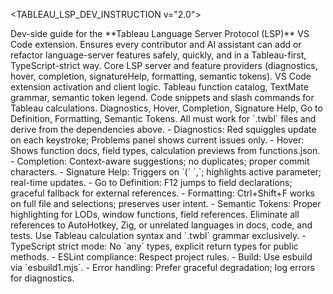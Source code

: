 <TABLEAU_LSP_DEV_INSTRUCTION v="2.0">

<!-- ──  CORE PURPOSE ── -->
<purpose>
  Dev-side guide for the **Tableau Language Server Protocol (LSP)**
  VS Code extension.  
  Ensures every contributor and AI assistant can add or refactor language-server features
  safely, quickly, and in a Tableau-first, TypeScript-strict way.
</purpose>

<!-- ──  MANDATORY FILE DEPENDENCIES ── -->
<dependencies>
  <file src="syntaxes/functions.json"
        role="Single source-of-truth for Tableau function signatures, return types, docs.
              Hover & completion MUST read from this JSON." />
  <file src="syntaxes/twbl.tmLanguage.json"
        role="Authoritative TextMate grammar for .twbl syntax highlighting and semantic tokens." />
  <file src="syntaxes/twbl.d.twbl"
        role="Semantic token legend for LODs, window calculations, field types." />
</dependencies>

<!-- ──  FILE / FOLDER MAP ── -->
<code-map>
  <folder path="src/">
    Core LSP server and feature providers (diagnostics, hover, completion, signatureHelp, formatting, semantic tokens).
  </folder>
  <folder path="client/">
    VS Code extension activation and client logic.
  </folder>
  <folder path="syntaxes/">
    Tableau function catalog, TextMate grammar, semantic token legend.
  </folder>
  <folder path="snippets/">
    Code snippets and slash commands for Tableau calculations.
  </folder>
</code-map>

<!-- ──  MUST-WORK FEATURES ── -->
<features>
  Diagnostics, Hover, Completion, Signature Help, Go to Definition, Formatting, Semantic Tokens.
  All must work for `.twbl` files and derive from the dependencies above.
</features>

<!-- ──  "DONE" CHECKLIST ── -->
<done-checklist>
  - Diagnostics: Red squiggles update on each keystroke; Problems panel shows current issues only.
  - Hover: Shows function docs, field types, calculation previews from functions.json.
  - Completion: Context-aware suggestions; no duplicates; proper commit characters.
  - Signature Help: Triggers on `(` `,`; highlights active parameter; real-time updates.
  - Go to Definition: F12 jumps to field declarations; graceful fallback for external references.
  - Formatting: Ctrl+Shift+F works on full file and selections; preserves user intent.
  - Semantic Tokens: Proper highlighting for LODs, window functions, field references.
</done-checklist>

<!-- ──  LANGUAGE-SPECIFIC GUARANTEE ── -->
<tableau-only>
  <rule>
    Eliminate all references to AutoHotkey, Zig, or unrelated languages in docs, code, and tests.
    Use Tableau calculation syntax and `.twbl` grammar exclusively.
  </rule>
</tableau-only>

<!-- ──  CODING & BUILD CONVENTIONS ── -->
<conventions>
  - TypeScript strict mode: No `any` types, explicit return types for public methods.
  - ESLint compliance: Respect project rules.
  - Build: Use esbuild via `esbuild1.mjs`.
  - Error handling: Prefer graceful degradation; log errors for diagnostics.
